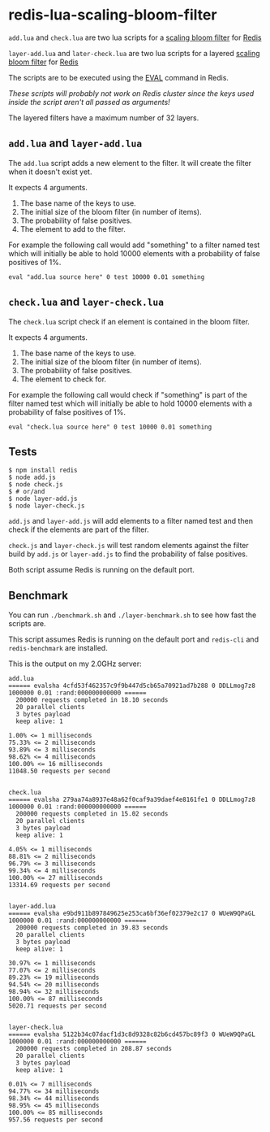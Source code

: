 
redis-lua-scaling-bloom-filter
==============================

`add.lua` and `check.lua` are two lua scripts for a [scaling bloom filter](http://en.wikipedia.org/wiki/Bloom_filter#Scalable_Bloom_filters) for [Redis](http://redis.io/)

`layer-add.lua` and `later-check.lua` are two lua scripts for a layered [scaling bloom filter](http://en.wikipedia.org/wiki/Bloom_filter#Scalable_Bloom_filters) for [Redis](http://redis.io/)

The scripts are to be executed using the [EVAL](http://redis.io/commands/eval) command in Redis.

_These scripts will probably not work on Redis cluster since the keys used inside the script aren't all passed as arguments!_

The layered filters have a maximum number of 32 layers.


`add.lua` and `layer-add.lua`
-----------------------------

The `add.lua` script adds a new element to the filter. It will create the filter when it doesn't exist yet.

It expects 4 arguments.

1. The base name of the keys to use.
2. The initial size of the bloom filter (in number of items).
3. The probability of false positives.
4. The element to add to the filter.


For example the following call would add "something" to a filter named test
which will initially be able to hold 10000 elements with a probability of false positives of 1%.

`
eval "add.lua source here" 0 test 10000 0.01 something
`


`check.lua` and `layer-check.lua`
---------------------------------

The `check.lua` script check if an element is contained in the bloom filter.

It expects 4 arguments.

1. The base name of the keys to use.
2. The initial size of the bloom filter (in number of items).
3. The probability of false positives.
4. The element to check for.


For example the following call would check if "something" is part of the filter named test
which will initially be able to hold 10000 elements with a probability of false positives of 1%.

`
eval "check.lua source here" 0 test 10000 0.01 something
`


Tests
-----

```
$ npm install redis
$ node add.js
$ node check.js
$ # or/and
$ node layer-add.js
$ node layer-check.js
```

`add.js` and `layer-add.js` will add elements to a filter named test and then check if the elements are part of the filter.

`check.js` and `layer-check.js` will test random elements against the filter build by `add.js` or `layer-add.js` to find the probability of false positives.

Both script assume Redis is running on the default port.


Benchmark
---------

You can run `./benchmark.sh` and `./layer-benchmark.sh` to see how fast the scripts are.

This script assumes Redis is running on the default port and `redis-cli` and `redis-benchmark` are installed.

This is the output on my 2.0GHz server:
```
add.lua
====== evalsha 4cfd53f462357c9f9b447d5cb65a70921ad7b288 0 DDLLmog7z8 1000000 0.01 :rand:000000000000 ======
  200000 requests completed in 18.10 seconds
  20 parallel clients
  3 bytes payload
  keep alive: 1

1.00% <= 1 milliseconds
75.33% <= 2 milliseconds
93.89% <= 3 milliseconds
98.62% <= 4 milliseconds
100.00% <= 16 milliseconds
11048.50 requests per second


check.lua
====== evalsha 279aa74a8937e48a62f0caf9a39daef4e8161fe1 0 DDLLmog7z8 1000000 0.01 :rand:000000000000 ======
  200000 requests completed in 15.02 seconds
  20 parallel clients
  3 bytes payload
  keep alive: 1

4.05% <= 1 milliseconds
88.81% <= 2 milliseconds
96.79% <= 3 milliseconds
99.34% <= 4 milliseconds
100.00% <= 27 milliseconds
13314.69 requests per second


layer-add.lua
====== evalsha e9bd911b897849625e253ca6bf36ef02379e2c17 0 WUeW9QPaGL 1000000 0.01 :rand:000000000000 ======
  200000 requests completed in 39.83 seconds
  20 parallel clients
  3 bytes payload
  keep alive: 1

30.97% <= 1 milliseconds
77.07% <= 2 milliseconds
89.23% <= 19 milliseconds
94.54% <= 20 milliseconds
98.94% <= 32 milliseconds
100.00% <= 87 milliseconds
5020.71 requests per second


layer-check.lua
====== evalsha 5122b34c07dacf1d3c8d9328c82b6cd457bc89f3 0 WUeW9QPaGL 1000000 0.01 :rand:000000000000 ======
  200000 requests completed in 208.87 seconds
  20 parallel clients
  3 bytes payload
  keep alive: 1

0.01% <= 7 milliseconds
94.77% <= 34 milliseconds
98.34% <= 44 milliseconds
98.95% <= 45 milliseconds
100.00% <= 85 milliseconds
957.56 requests per second
```

